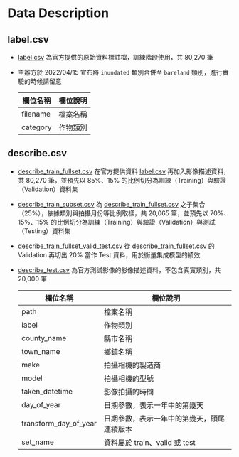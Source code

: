 # Data Description

## label.csv

- [label.csv](label.csv) 為官方提供的原始資料標註檔，訓練階段使用，共 80,270 筆
- 主辦方於 2022/04/15 宣布將 `inundated` 類別合併至 `bareland` 類別，進行實驗的時候請留意

  | 欄位名稱 | 欄位說明 |
  | -------- | -------- |
  | filename | 檔案名稱 |
  | category | 作物類別 |

## describe.csv

- [describe_train_fullset.csv](describe_train_fullset.csv) 在官方提供資料 [label.csv](label.csv) 再加入影像描述資料，共 80,270 筆，並預先以 85%、15% 的比例切分為訓練（Training）與驗證（Validation）資料集
- [describe_train_subset.csv](describe_train_subset.csv) 為 [describe_train_fullset.csv](describe_train_fullset.csv) 之子集合（25%），依據類別與拍攝月份等比例取樣，共 20,065 筆，並預先以 70%、15%、15% 的比例切分為訓練（Training）與驗證（Validation）與測試（Testing）資料集
- [describe_train_fullset_valid_test.csv](describe_train_fullset_valid_test.csv) 從 [describe_train_fullset.csv](describe_train_fullset.csv) 的 Validation 再切出 20% 當作 Test 資料，用於衡量集成模型的績效
- [describe_test.csv](describe_test.csv) 為官方測試影像的影像描述資料，不包含真實類別，共 20,000 筆

  | 欄位名稱              | 欄位說明                                   |
  | --------------------- | ------------------------------------------ |
  | path                  | 檔案名稱                                   |
  | label                 | 作物類別                                   |
  | county_name           | 縣市名稱                                   |
  | town_name             | 鄉鎮名稱                                   |
  | make                  | 拍攝相機的製造商                           |
  | model                 | 拍攝相機的型號                             |
  | taken_datetime        | 影像拍攝的時間                             |
  | day_of_year           | 日期參數，表示一年中的第幾天               |
  | transform_day_of_year | 日期參數，表示一年中的第幾天，頭尾連續版本 |
  | set_name              | 資料屬於 train、valid 或 test              |
